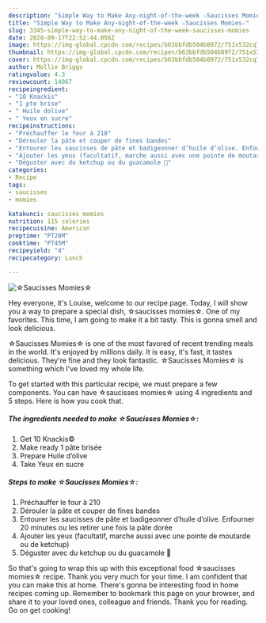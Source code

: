```yaml
---
description: "Simple Way to Make Any-night-of-the-week ☆Saucisses Momies☆"
title: "Simple Way to Make Any-night-of-the-week ☆Saucisses Momies☆"
slug: 3345-simple-way-to-make-any-night-of-the-week-saucisses-momies
date: 2020-09-17T22:52:44.056Z
image: https://img-global.cpcdn.com/recipes/b63bbfdb504b8972/751x532cq70/☆saucisses-momies☆-photo-principale-de-la-recette.jpg
thumbnail: https://img-global.cpcdn.com/recipes/b63bbfdb504b8972/751x532cq70/☆saucisses-momies☆-photo-principale-de-la-recette.jpg
cover: https://img-global.cpcdn.com/recipes/b63bbfdb504b8972/751x532cq70/☆saucisses-momies☆-photo-principale-de-la-recette.jpg
author: Mollie Briggs
ratingvalue: 4.3
reviewcount: 14067
recipeingredient:
- "10 Knackis"
- "1 pte brise"
- " Huile dolive"
- " Yeux en sucre"
recipeinstructions:
- "Préchauffer le four à 210"
- "Dérouler la pâte et couper de fines bandes"
- "Entourer les saucisses de pâte et badigeonner d’huile d’olive. Enfourner 20 minutes ou les retirer une fois la pâte dorée"
- "Ajouter les yeux (facultatif, marche aussi avec une pointe de moutarde ou de ketchup)"
- "Déguster avec du ketchup ou du guacamole 🎃"
categories:
- Recipe
tags:
- saucisses
- momies

katakunci: saucisses momies 
nutrition: 115 calories
recipecuisine: American
preptime: "PT28M"
cooktime: "PT45M"
recipeyield: "4"
recipecategory: Lunch

---
```



![☆Saucisses Momies☆](https://img-global.cpcdn.com/recipes/b63bbfdb504b8972/751x532cq70/☆saucisses-momies☆-photo-principale-de-la-recette.jpg)

Hey everyone, it's Louise, welcome to our recipe page. Today, I will show you a way to prepare a special dish, ☆saucisses momies☆. One of my favorites. This time, I am going to make it a bit tasty. This is gonna smell and look delicious.



☆Saucisses Momies☆ is one of the most favored of recent trending meals in the world. It's enjoyed by millions daily. It is easy, it's fast, it tastes delicious. They're fine and they look fantastic. ☆Saucisses Momies☆ is something which I've loved my whole life.


To get started with this particular recipe, we must prepare a few components. You can have ☆saucisses momies☆ using 4 ingredients and 5 steps. Here is how you cook that.

<!--inarticleads1-->

##### The ingredients needed to make ☆Saucisses Momies☆:

1. Get 10 Knackis©
1. Make ready 1 pâte brisée
1. Prepare  Huile d’olive
1. Take  Yeux en sucre




<!--inarticleads2-->

##### Steps to make ☆Saucisses Momies☆:

1. Préchauffer le four à 210
1. Dérouler la pâte et couper de fines bandes
1. Entourer les saucisses de pâte et badigeonner d’huile d’olive. Enfourner 20 minutes ou les retirer une fois la pâte dorée
1. Ajouter les yeux (facultatif, marche aussi avec une pointe de moutarde ou de ketchup)
1. Déguster avec du ketchup ou du guacamole 🎃




So that's going to wrap this up with this exceptional food ☆saucisses momies☆ recipe. Thank you very much for your time. I am confident that you can make this at home. There's gonna be interesting food in home recipes coming up. Remember to bookmark this page on your browser, and share it to your loved ones, colleague and friends. Thank you for reading. Go on get cooking!
